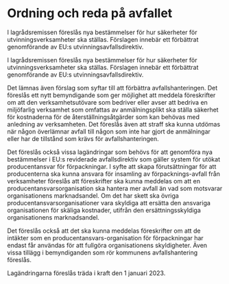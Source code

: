 # Ordning och reda på avfallet

I lagrådsremissen föreslås nya bestämmelser för hur säkerheter för utvinningsverksamheter ska ställas. Förslagen innebär ett förbättrat genomförande av EU:s utvinningsavfallsdirektiv.

I lagrådsremissen föreslås nya bestämmelser för hur säkerheter för utvinningsverksamheter ska ställas. Förslagen innebär ett förbättrat genomförande av EU:s utvinningsavfallsdirektiv.

Det lämnas även förslag som syftar till att förbättra avfallshanteringen. Det föreslås ett nytt bemyndigande som ger möjlighet att meddela föreskrifter om att den verksamhetsutövare som bedriver eller avser att bedriva en miljöfarlig verksamhet som omfattas av anmälningsplikt ska ställa säkerhet för kostnaderna för de återställningsåtgärder som kan behövas med anledning av verksamheten. Det föreslås även att straff ska kunna utdömas när någon överlämnar avfall till någon som inte har gjort de anmälningar eller har de tillstånd som krävs för avfallshanteringen.

Det föreslås också vissa lagändringar som behövs för att genomföra nya bestämmelser i EU:s reviderade avfallsdirektiv som gäller system för utökat producentansvar för förpackningar. I syfte att skapa förutsättningar för att producenterna ska kunna ansvara för insamling av förpacknings-avfall från verksamheter föreslås att föreskrifter ska kunna meddelas om att en producentansvarsorganisation ska hantera mer avfall än vad som motsvarar organisationens marknadsandel. Om det har skett ska övriga producentansvarsorganisationer vara skyldiga att ersätta den ansvariga organisationen för skäliga kostnader, utifrån den ersättningsskyldiga organisationens marknadsandel.

Det föreslås också att det ska kunna meddelas föreskrifter om att de intäkter som en producentansvars-organisation för förpackningar har endast får användas för att fullgöra organisationens skyldigheter. Även vissa tillägg i bemyndiganden som rör kommunens avfallshantering föreslås.

Lagändringarna föreslås träda i kraft den 1 januari 2023.

